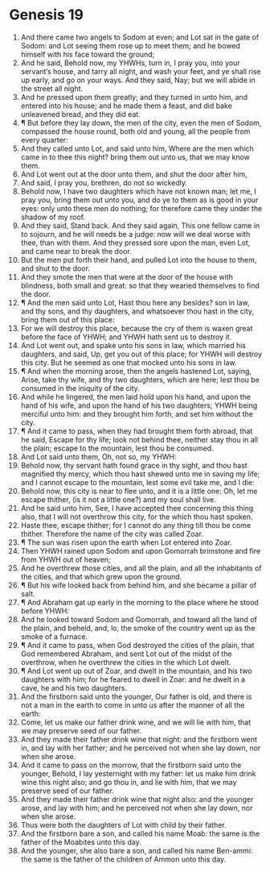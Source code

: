 ﻿# Genesis 19
1. And there came two angels to Sodom at even; and Lot sat in the gate of Sodom: and Lot seeing them rose up to meet them; and he bowed himself with his face toward the ground; 
2. And he said, Behold now, my YHWHs, turn in, I pray you, into your servant’s house, and tarry all night, and wash your feet, and ye shall rise up early, and go on your ways. And they said, Nay; but we will abide in the street all night. 
3. And he pressed upon them greatly; and they turned in unto him, and entered into his house; and he made them a feast, and did bake unleavened bread, and they did eat. 
4. ¶ But before they lay down, the men of the city, even the men of Sodom, compassed the house round, both old and young, all the people from every quarter: 
5. And they called unto Lot, and said unto him, Where are the men which came in to thee this night? bring them out unto us, that we may know them. 
6. And Lot went out at the door unto them, and shut the door after him, 
7. And said, I pray you, brethren, do not so wickedly. 
8. Behold now, I have two daughters which have not known man; let me, I pray you, bring them out unto you, and do ye to them as is good in your eyes: only unto these men do nothing; for therefore came they under the shadow of my roof. 
9. And they said, Stand back. And they said again, This one fellow came in to sojourn, and he will needs be a judge: now will we deal worse with thee, than with them. And they pressed sore upon the man, even Lot, and came near to break the door. 
10. But the men put forth their hand, and pulled Lot into the house to them, and shut to the door. 
11. And they smote the men that were at the door of the house with blindness, both small and great: so that they wearied themselves to find the door. 
12. ¶ And the men said unto Lot, Hast thou here any besides? son in law, and thy sons, and thy daughters, and whatsoever thou hast in the city, bring them out of this place: 
13. For we will destroy this place, because the cry of them is waxen great before the face of YHWH; and YHWH hath sent us to destroy it. 
14. And Lot went out, and spake unto his sons in law, which married his daughters, and said, Up, get you out of this place; for YHWH will destroy this city. But he seemed as one that mocked unto his sons in law. 
15. ¶ And when the morning arose, then the angels hastened Lot, saying, Arise, take thy wife, and thy two daughters, which are here; lest thou be consumed in the iniquity of the city. 
16. And while he lingered, the men laid hold upon his hand, and upon the hand of his wife, and upon the hand of his two daughters; YHWH being merciful unto him: and they brought him forth, and set him without the city. 
17. ¶ And it came to pass, when they had brought them forth abroad, that he said, Escape for thy life; look not behind thee, neither stay thou in all the plain; escape to the mountain, lest thou be consumed. 
18. And Lot said unto them, Oh, not so, my YHWH: 
19. Behold now, thy servant hath found grace in thy sight, and thou hast magnified thy mercy, which thou hast shewed unto me in saving my life; and I cannot escape to the mountain, lest some evil take me, and I die: 
20. Behold now, this city is near to flee unto, and it is a little one: Oh, let me escape thither, (is it not a little one?) and my soul shall live. 
21. And he said unto him, See, I have accepted thee concerning this thing also, that I will not overthrow this city, for the which thou hast spoken. 
22. Haste thee, escape thither; for I cannot do any thing till thou be come thither. Therefore the name of the city was called Zoar. 
23. ¶ The sun was risen upon the earth when Lot entered into Zoar. 
24. Then YHWH rained upon Sodom and upon Gomorrah brimstone and fire from YHWH out of heaven; 
25. And he overthrew those cities, and all the plain, and all the inhabitants of the cities, and that which grew upon the ground. 
26. ¶ But his wife looked back from behind him, and she became a pillar of salt. 
27. ¶ And Abraham gat up early in the morning to the place where he stood before YHWH: 
28. And he looked toward Sodom and Gomorrah, and toward all the land of the plain, and beheld, and, lo, the smoke of the country went up as the smoke of a furnace. 
29. ¶ And it came to pass, when God destroyed the cities of the plain, that God remembered Abraham, and sent Lot out of the midst of the overthrow, when he overthrew the cities in the which Lot dwelt. 
30. ¶ And Lot went up out of Zoar, and dwelt in the mountain, and his two daughters with him; for he feared to dwell in Zoar: and he dwelt in a cave, he and his two daughters. 
31. And the firstborn said unto the younger, Our father is old, and there is not a man in the earth to come in unto us after the manner of all the earth: 
32. Come, let us make our father drink wine, and we will lie with him, that we may preserve seed of our father. 
33. And they made their father drink wine that night: and the firstborn went in, and lay with her father; and he perceived not when she lay down, nor when she arose. 
34. And it came to pass on the morrow, that the firstborn said unto the younger, Behold, I lay yesternight with my father: let us make him drink wine this night also; and go thou in, and lie with him, that we may preserve seed of our father. 
35. And they made their father drink wine that night also: and the younger arose, and lay with him; and he perceived not when she lay down, nor when she arose. 
36. Thus were both the daughters of Lot with child by their father. 
37. And the firstborn bare a son, and called his name Moab: the same is the father of the Moabites unto this day. 
38. And the younger, she also bare a son, and called his name Ben-ammi: the same is the father of the children of Ammon unto this day. 
